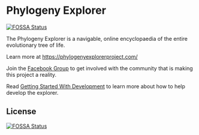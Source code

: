 # Phylogeny Explorer
[![FOSSA Status](https://app.fossa.io/api/projects/git%2Bgithub.com%2Forwell1984%2Fexplorer.svg?type=shield)](https://app.fossa.io/projects/git%2Bgithub.com%2Forwell1984%2Fexplorer?ref=badge_shield)

The Phylogeny Explorer is a navigable, online encyclopaedia of the entire evolutionary tree of life.

Learn more at https://phylogenyexplorerproject.com/

Join the [Facebook Group](https://www.facebook.com/groups/1493690154202103/) to get involved with the community that 
is making this project a reality.

Read [Getting Started With Development](https://github.com/phylogeny-explorer/explorer/wiki/Getting-Started-with-Development) to learn more about how to help develop the explorer.


## License
[![FOSSA Status](https://app.fossa.io/api/projects/git%2Bgithub.com%2Forwell1984%2Fexplorer.svg?type=large)](https://app.fossa.io/projects/git%2Bgithub.com%2Forwell1984%2Fexplorer?ref=badge_large)